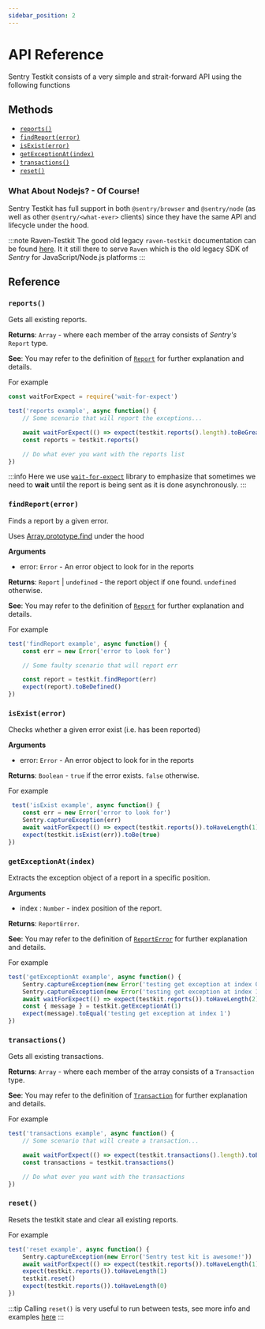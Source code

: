 ```yaml
---
sidebar_position: 2
---
```


# API Reference
Sentry Testkit consists of a very simple and strait-forward API using the following functions

## Methods
* [`reports()`](#reports)
* [`findReport(error)`](#findreporterror)
* [`isExist(error)`](#isexisterror)
* [`getExceptionAt(index)`](#getexceptionatindex)
* [`transactions()`](#transactions)
* [`reset()`](#reset)

### What About Nodejs? - Of Course!
Sentry Testkit has full support in both `@sentry/browser` and `@sentry/node` (as well as other `@sentry/<what-ever>` clients) since they have the same API and lifecycle under the hood.

:::note Raven-Testkit
The good old legacy `raven-testkit` documentation can be found [here](../raven-testkit-legacy). It it still there to serve `Raven` which is the old legacy SDK of *Sentry* for JavaScript/Node.js platforms
:::

## Reference
### `reports()`
Gets all existing reports.

**Returns**: <code>Array</code> - where each member of the array consists of *Sentry's* <code>Report</code> type.

**See**: You may refer to the definition of [<code>Report</code>](./types#report) for further explanation and details.

For example
```javascript
const waitForExpect = require('wait-for-expect')

test('reports example', async function() {
    // Some scenario that will report the exceptions...

    await waitForExpect(() => expect(testkit.reports().length).toBeGreaterThan(0))
    const reports = testkit.reports()

    // Do what ever you want with the reports list
})
```
:::info
Here we use [`wait-for-expect`](https://www.npmjs.com/package/wait-for-expect) library to emphasize that sometimes we need to **wait** until the report is being sent as it is done asynchronously.
:::

### `findReport(error)`
Finds a report by a given error.

Uses [Array.prototype.find](https://developer.mozilla.org/en-US/docs/Web/JavaScript/Reference/Global_Objects/Array/find) under the hood

**Arguments**
* error: `Error` - An error object to look for in the reports

**Returns**: <code>Report</code> \| <code>undefined</code> - the report object if one found. `undefined` otherwise.

**See**: You may refer to the definition of [<code>Report</code>](./types#report) for further explanation and details.

For example
```javascript
test('findReport example', async function() {
    const err = new Error('error to look for')

    // Some faulty scenario that will report err

    const report = testkit.findReport(err)
    expect(report).toBeDefined()
})
```

### `isExist(error)`
Checks whether a given error exist (i.e. has been reported)

**Arguments**<br />
* error: `Error` - An error object to look for in the reports

**Returns**: `Boolean` - `true` if the error exists. `false` otherwise.

For example
```javascript
 test('isExist example', async function() {
    const err = new Error('error to look for')
    Sentry.captureException(err)
    await waitForExpect(() => expect(testkit.reports()).toHaveLength(1))
    expect(testkit.isExist(err)).toBe(true)
})
```

### `getExceptionAt(index)`
Extracts the exception object of a report in a specific position.

**Arguments**<br/>
* index : `Number` - index position of the report.

**Returns**: `ReportError`.

**See**: You may refer to the definition of [<code>ReportError</code>](./types#reporterror) for further explanation and details.

For example
```javascript
test('getExceptionAt example', async function() {
    Sentry.captureException(new Error('testing get exception at index 0'))
    Sentry.captureException(new Error('testing get exception at index 1'))
    await waitForExpect(() => expect(testkit.reports()).toHaveLength(2))
    const { message } = testkit.getExceptionAt(1)
    expect(message).toEqual('testing get exception at index 1')
})
```

### `transactions()`
Gets all existing transactions.

**Returns**: <code>Array</code> - where each member of the array consists of a <code>Transaction</code> type.

**See**: You may refer to the definition of [<code>Transaction</code>](./types#transaction) for further explanation and details.

For example
```javascript
test('transactions example', async function() {
    // Some scenario that will create a transaction...

    await waitForExpect(() => expect(testkit.transactions().length).toBeGreaterThan(0))
    const transactions = testkit.transactions()

    // Do what ever you want with the transactions
})
```

### `reset()`
Resets the testkit state and clear all existing reports.

For example
```javascript
test('reset example', async function() {
    Sentry.captureException(new Error('Sentry test kit is awesome!'))
    await waitForExpect(() => expect(testkit.reports()).toHaveLength(1))
    expect(testkit.reports()).toHaveLength(1)
    testkit.reset()
    expect(testkit.reports()).toHaveLength(0)
})
```

:::tip
Calling `reset()` is very useful to run between tests, see more info and examples [here](/docs/getting-started#reset-between-tests)
:::
